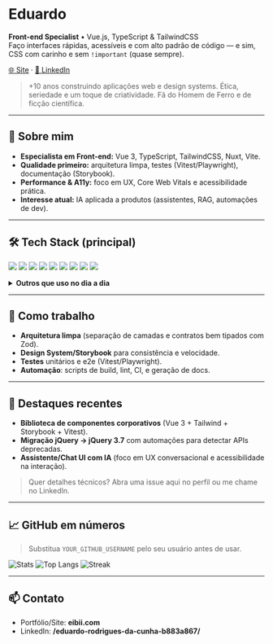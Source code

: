 # Eduardo

**Front-end Specialist** • Vue.js, TypeScript & TailwindCSS  
Faço interfaces rápidas, acessíveis e com alto padrão de código — e sim, CSS com carinho e sem `!important` (quase sempre).

[🌐 Site](https://eibii.com) · [💼 LinkedIn](https://www.linkedin.com/in/eduardo-rodrigues-da-cunha-b883a867/)  
> +10 anos construindo aplicações web e design systems. Ética, seriedade e um toque de criatividade. Fã do Homem de Ferro e de ficção científica.

---

## 🧭 Sobre mim
- **Especialista em Front-end:** Vue 3, TypeScript, TailwindCSS, Nuxt, Vite.  
- **Qualidade primeiro:** arquitetura limpa, testes (Vitest/Playwright), documentação (Storybook).  
- **Performance & A11y:** foco em UX, Core Web Vitals e acessibilidade prática.  
- **Interesse atual:** IA aplicada a produtos (assistentes, RAG, automações de dev).

---

## 🛠️ Tech Stack (principal)
<p>
  <img src="https://img.shields.io/badge/Vue-35495E?style=for-the-badge&logo=vuedotjs&logoColor=4FC08D" />
  <img src="https://img.shields.io/badge/Nuxt-0E1128?style=for-the-badge&logo=nuxt.js&logoColor=00DC82" />
  <img src="https://img.shields.io/badge/TypeScript-3178C6?style=for-the-badge&logo=typescript&logoColor=white" />
  <img src="https://img.shields.io/badge/Tailwind-38B2AC?style=for-the-badge&logo=tailwindcss&logoColor=white" />
  <img src="https://img.shields.io/badge/Vite-646CFF?style=for-the-badge&logo=vite&logoColor=white" />
  <img src="https://img.shields.io/badge/Storybook-FF4785?style=for-the-badge&logo=storybook&logoColor=white" />
  <img src="https://img.shields.io/badge/Vitest-6E9F18?style=for-the-badge&logo=vitest&logoColor=white" />
  <img src="https://img.shields.io/badge/Playwright-2EAD33?style=for-the-badge&logo=playwright&logoColor=white" />
  <img src="https://img.shields.io/badge/Zod-0B5C8E?style=for-the-badge&logo=zod&logoColor=white" />
</p>

<details>
<summary><strong>Outros que uso no dia a dia</strong></summary>

<p>
  <img src="https://img.shields.io/badge/JavaScript-F7E018?style=for-the-badge&logo=javascript&logoColor=000" />
  <img src="https://img.shields.io/badge/Sass-CC6699?style=for-the-badge&logo=sass&logoColor=white" />
  <img src="https://img.shields.io/badge/PrimeVue-0E5E6F?style=for-the-badge&logo=prime&logoColor=white" />
  <img src="https://img.shields.io/badge/Vuelidate-2C3E50?style=for-the-badge&logo=vue.js&logoColor=4FC08D" />
  <img src="https://img.shields.io/badge/ElysiaJS-222?style=for-the-badge" />
  <img src="https://img.shields.io/badge/Prisma-2D3748?style=for-the-badge&logo=prisma&logoColor=white" />
  <img src="https://img.shields.io/badge/PostgreSQL-336791?style=for-the-badge&logo=postgresql&logoColor=white" />
  <img src="https://img.shields.io/badge/Docker-2496ED?style=for-the-badge&logo=docker&logoColor=white" />
  <img src="https://img.shields.io/badge/Azure-0078D4?style=for-the-badge&logo=microsoftazure&logoColor=white" />
  <img src="https://img.shields.io/badge/Bun-000000?style=for-the-badge&logo=bun&logoColor=white" />
</p>
</details>

---

## 🧩 Como trabalho
- **Arquitetura limpa** (separação de camadas e contratos bem tipados com Zod).  
- **Design System/Storybook** para consistência e velocidade.  
- **Testes** unitários e e2e (Vitest/Playwright).  
- **Automação**: scripts de build, lint, CI, e geração de docs.  

---

## 🚀 Destaques recentes
- **Biblioteca de componentes corporativos** (Vue 3 + Tailwind + Storybook + Vitest).  
- **Migração jQuery → jQuery 3.7** com automações para detectar APIs deprecadas.  
- **Assistente/Chat UI com IA** (foco em UX conversacional e acessibilidade na interação).

> Quer detalhes técnicos? Abra uma issue aqui no perfil ou me chame no LinkedIn.

---

## 📈 GitHub em números
> Substitua `YOUR_GITHUB_USERNAME` pelo seu usuário antes de usar.

![Stats](https://github-readme-stats.vercel.app/api?username=YOUR_GITHUB_USERNAME&show_icons=true&theme=transparent)
![Top Langs](https://github-readme-stats.vercel.app/api/top-langs/?username=YOUR_GITHUB_USERNAME&layout=compact&theme=transparent)
![Streak](https://streak-stats.demolab.com?user=YOUR_GITHUB_USERNAME&theme=transparent)

---

## 📫 Contato
- Portfólio/Site: **eibii.com**  
- LinkedIn: **/eduardo-rodrigues-da-cunha-b883a867/**


